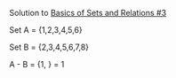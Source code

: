 Solution to [Basics of Sets and Relations #3](https://www.hackerrank.com/challenges/basics-of-sets-and-relational-algebra-3/problem)

Set A = {1,2,3,4,5,6}

Set B = {2,3,4,5,6,7,8}

A - B = {1, } = 1

